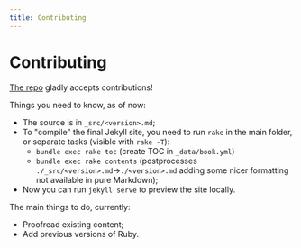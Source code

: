 ```yaml
---
title: Contributing
---
```


# Contributing

[The repo](https://github.com/rubyreferences/rubychanges) gladly accepts contributions! 

Things you need to know, as of now:

* The source is in `_src/<version>.md`;
* To "compile" the final Jekyll site, you need to run `rake` in the main folder, or separate tasks (visible with `rake -T`):
  * `bundle exec rake toc` (create TOC in `_data/book.yml`)
  * `bundle exec rake contents` (postprocesses `./_src/<version>.md`→`./<version>.md` adding some nicer formatting not available in pure Markdown);
* Now you can run `jekyll serve` to preview the site locally.

The main things to do, currently:

* Proofread existing content;
* Add previous versions of Ruby.
